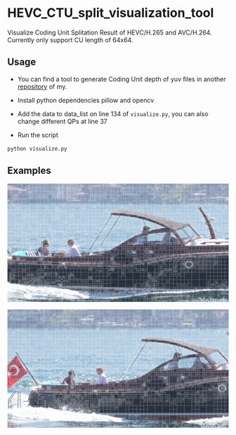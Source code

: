 # HEVC_CTU_split_visualization_tool

Visualize Coding Unit Splitation Result of HEVC/H.265 and AVC/H.264. Currently only support CU length of 64x64.

## Usage

* You can find a tool to generate Coding Unit depth of yuv files in another [repository](https://github.com/jiamingli9674/HEVC_CTU_split_dataset_generator) of my.

* Install python dependencies pillow and opencv

* Add the data to data_list on line 134 of `visualize.py`, you can also change different QPs at line 37

* Run the script

```bash
python visualize.py
```

## Examples

![HEVC Example 1](img/YachtRide_HEVC_1.png)

![HEVC Example 2](img/YachtRide_HEVC_100.png)
